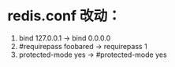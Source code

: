 # redis.conf 改动：

1. bind 127.0.0.1 -> bind 0.0.0.0
2. #requirepass foobared -> requirepass 1
3. protected-mode yes -> #protected-mode yes
